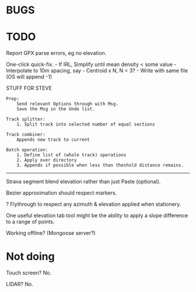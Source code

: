 

# BUGS


# TODO

Report GPX parse errors, eg no elevation.

One-click quick-fix.
    - If IRL, Simplify until mean density < some value
    - Interpolate to 10m spacing, say
    - Centroid x N, N = 3?
    - Write with same file (OS will append -1)

STUFF FOR STEVE

    Prep:
        Send relevant Options through with Msg.
        Save the Msg in the Undo list.
    
    Track splitter:
        1. Split track into selected number of equal sections

    Track combiner:
        Appends new track to current
    
    Batch operation:
        1. Define list of (whole track) operations
        2. Apply over directory
        3. Appends if possible when less than theshold distance remains.

---

Strava segment blend elevation rather than just Paste (optional).

Bezier approximation should respect markers.

? Flythrough to respect any azimuth & elevation applied when stationery.

One useful elevation tab tool might be the ability to apply a slope difference to a range of points.

Working offline? (Mongoose server?)

# Not doing

Touch screen? No.

LIDAR? No.


